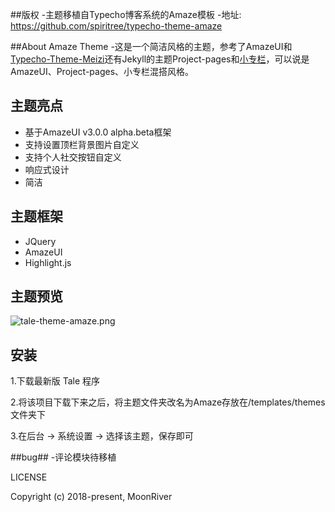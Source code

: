 ##版权
-主题移植自Typecho博客系统的Amaze模板
-地址: https://github.com/spiritree/typecho-theme-amaze


##About Amaze Theme
-这是一个简洁风格的主题，参考了AmazeUI和[Typecho-Theme-Meizi](https://github.com/tlerbao/Typecho-Theme-Meizi)还有Jekyll的主题Project-pages和[小专栏](https://xiaozhuanlan.com/)，可以说是AmazeUI、Project-pages、小专栏混搭风格。


## 主题亮点
- 基于AmazeUI v3.0.0 alpha.beta框架
- 支持设置顶栏背景图片自定义
- 支持个人社交按钮自定义
- 响应式设计
- 简洁


## 主题框架
- JQuery
- AmazeUI
- Highlight.js


## 主题预览
![tale-theme-amaze.png](https://raw.githubusercontent.com/zoujiayu/tale-theme-amaze/master/screenshot.png)


## 安装
1.下载最新版 Tale 程序

2.将该项目下载下来之后，将主题文件夹改名为Amaze存放在/templates/themes 文件夹下

3.在后台 -> 系统设置 -> 选择该主题，保存即可


##bug##
-评论模块待移植


 LICENSE

Copyright (c) 2018-present, MoonRiver